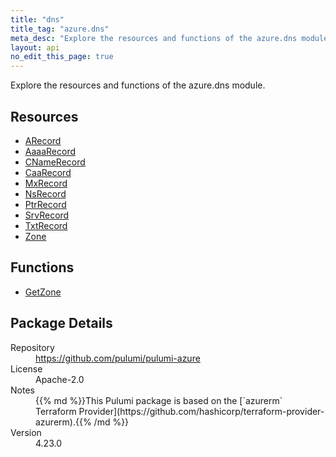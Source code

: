 ```yaml
---
title: "dns"
title_tag: "azure.dns"
meta_desc: "Explore the resources and functions of the azure.dns module."
layout: api
no_edit_this_page: true
---
```


<!-- WARNING: this file was generated by Pulumi Docs Generator. -->
<!-- Do not edit by hand unless you're certain you know what you are doing! -->

Explore the resources and functions of the azure.dns module.

<h2 id="resources">Resources</h2>
<ul class="api">
    <li><a href="arecord" title="ARecord"><span class="api-symbol api-symbol--resource"></span>ARecord</a></li>
    <li><a href="aaaarecord" title="AaaaRecord"><span class="api-symbol api-symbol--resource"></span>AaaaRecord</a></li>
    <li><a href="cnamerecord" title="CNameRecord"><span class="api-symbol api-symbol--resource"></span>CNameRecord</a></li>
    <li><a href="caarecord" title="CaaRecord"><span class="api-symbol api-symbol--resource"></span>CaaRecord</a></li>
    <li><a href="mxrecord" title="MxRecord"><span class="api-symbol api-symbol--resource"></span>MxRecord</a></li>
    <li><a href="nsrecord" title="NsRecord"><span class="api-symbol api-symbol--resource"></span>NsRecord</a></li>
    <li><a href="ptrrecord" title="PtrRecord"><span class="api-symbol api-symbol--resource"></span>PtrRecord</a></li>
    <li><a href="srvrecord" title="SrvRecord"><span class="api-symbol api-symbol--resource"></span>SrvRecord</a></li>
    <li><a href="txtrecord" title="TxtRecord"><span class="api-symbol api-symbol--resource"></span>TxtRecord</a></li>
    <li><a href="zone" title="Zone"><span class="api-symbol api-symbol--resource"></span>Zone</a></li>
</ul>

<h2 id="functions">Functions</h2>
<ul class="api">
    <li><a href="getzone" title="GetZone"><span class="api-symbol api-symbol--function"></span>GetZone</a></li>
</ul>

<h2 id="package-details">Package Details</h2>
<dl class="package-details">
	<dt>Repository</dt>
	<dd><a href="https://github.com/pulumi/pulumi-azure">https://github.com/pulumi/pulumi-azure</a></dd>
	<dt>License</dt>
	<dd>Apache-2.0</dd>
	<dt>Notes</dt>
	<dd>{{% md %}}This Pulumi package is based on the [`azurerm` Terraform Provider](https://github.com/hashicorp/terraform-provider-azurerm).{{% /md %}}</dd>
	<dt>Version</dt>
	<dd>4.23.0</dd>
</dl>

